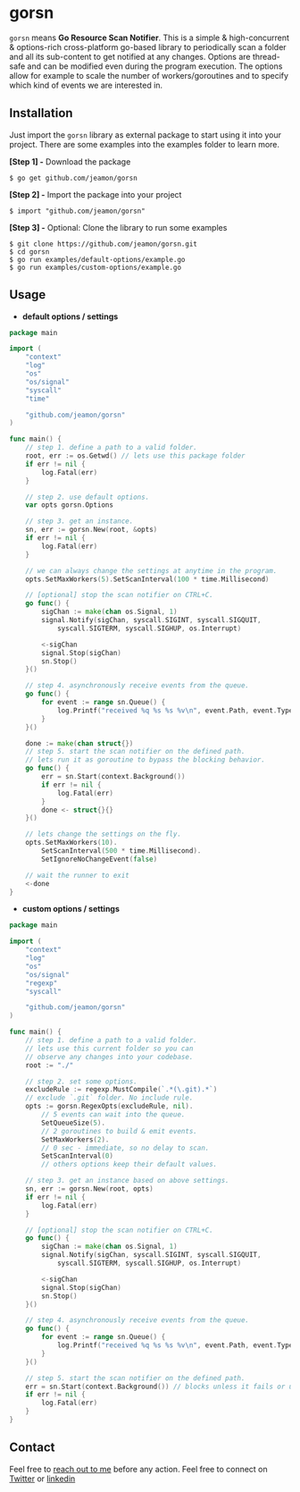 # gorsn

`gorsn` means **Go Resource Scan Notifier**. This is a simple & high-concurrent & options-rich cross-platform go-based library to periodically scan a folder and all its sub-content to get notified at any changes. Options are thread-safe and can be modified even during the program execution. The options allow for example to scale the number of workers/goroutines and to specify which kind of events we are interested in.

## Installation

Just import the `gorsn` library as external package to start using it into your project. There are some examples into the examples folder to learn more. 

**[Step 1] -** Download the package

```shell
$ go get github.com/jeamon/gorsn
```


**[Step 2] -** Import the package into your project

```shell
$ import "github.com/jeamon/gorsn"
```


**[Step 3] -** Optional: Clone the library to run some examples

```shell
$ git clone https://github.com/jeamon/gorsn.git
$ cd gorsn
$ go run examples/default-options/example.go
$ go run examples/custom-options/example.go
```

## Usage

* **default options / settings**

```go
package main

import (
	"context"
	"log"
	"os"
	"os/signal"
	"syscall"
	"time"

	"github.com/jeamon/gorsn"
)

func main() {
	// step 1. define a path to a valid folder.
	root, err := os.Getwd() // lets use this package folder
	if err != nil {
		log.Fatal(err)
	}

	// step 2. use default options.
	var opts gorsn.Options

	// step 3. get an instance.
	sn, err := gorsn.New(root, &opts)
	if err != nil {
		log.Fatal(err)
	}

	// we can always change the settings at anytime in the program.
	opts.SetMaxWorkers(5).SetScanInterval(100 * time.Millisecond)

	// [optional] stop the scan notifier on CTRL+C.
	go func() {
		sigChan := make(chan os.Signal, 1)
		signal.Notify(sigChan, syscall.SIGINT, syscall.SIGQUIT,
			syscall.SIGTERM, syscall.SIGHUP, os.Interrupt)

		<-sigChan
		signal.Stop(sigChan)
		sn.Stop()
	}()

	// step 4. asynchronously receive events from the queue.
	go func() {
		for event := range sn.Queue() {
			log.Printf("received %q %s %s %v\n", event.Path, event.Type, event.Name, event.Error)
		}
	}()

	done := make(chan struct{})
	// step 5. start the scan notifier on the defined path.
	// lets run it as goroutine to bypass the blocking behavior.
	go func() {
		err = sn.Start(context.Background())
		if err != nil {
			log.Fatal(err)
		}
		done <- struct{}{}
	}()

	// lets change the settings on the fly.
	opts.SetMaxWorkers(10).
		SetScanInterval(500 * time.Millisecond).
		SetIgnoreNoChangeEvent(false)

	// wait the runner to exit
	<-done
}
```

* **custom options / settings**

```go
package main

import (
	"context"
	"log"
	"os"
	"os/signal"
	"regexp"
	"syscall"

	"github.com/jeamon/gorsn"
)

func main() {
	// step 1. define a path to a valid folder.
	// lets use this current folder so you can
	// observe any changes into your codebase.
	root := "./"

	// step 2. set some options.
	excludeRule := regexp.MustCompile(`.*(\.git).*`)
	// exclude `.git` folder. No include rule.
	opts := gorsn.RegexOpts(excludeRule, nil).
		// 5 events can wait into the queue.
		SetQueueSize(5).
		// 2 goroutines to build & emit events.
		SetMaxWorkers(2).
		// 0 sec - immediate, so no delay to scan.
		SetScanInterval(0)
		// others options keep their default values.

	// step 3. get an instance based on above settings.
	sn, err := gorsn.New(root, opts)
	if err != nil {
		log.Fatal(err)
	}

	// [optional] stop the scan notifier on CTRL+C.
	go func() {
		sigChan := make(chan os.Signal, 1)
		signal.Notify(sigChan, syscall.SIGINT, syscall.SIGQUIT,
			syscall.SIGTERM, syscall.SIGHUP, os.Interrupt)

		<-sigChan
		signal.Stop(sigChan)
		sn.Stop()
	}()

	// step 4. asynchronously receive events from the queue.
	go func() {
		for event := range sn.Queue() {
			log.Printf("received %q %s %s %v\n", event.Path, event.Type, event.Name, event.Error)
		}
	}()

	// step 5. start the scan notifier on the defined path.
	err = sn.Start(context.Background()) // blocks unless it fails or until stopped.
	if err != nil {
		log.Fatal(err)
	}
}
```

## Contact

Feel free to [reach out to me](https://blog.cloudmentor-scale.com/contact) before any action. Feel free to connect on [Twitter](https://twitter.com/jerome_amon) or [linkedin](https://www.linkedin.com/in/jeromeamon/)

